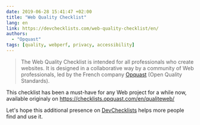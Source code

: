 ```yaml
---
date: 2019-06-28 15:41:47 +02:00
title: "Web Quality Checklist"
lang: en
link: https://devchecklists.com/web-quality-checklist/en/
authors:
  - "Opquast"
tags: [quality, webperf, privacy, accessibility]
---
```


> The Web Quality Checklist is intended for all professionals who create websites. It is designed in a collaborative way by a community of Web professionals, led by the French company [Opquast](https://www.opquast.com/) (Open Quality Standards).

This checklist has been a must-have for any Web project for a while now, available originaly on <https://checklists.opquast.com/en/qualiteweb/>

Let's hope this additional presence on [DevChecklists](https://devchecklists.com/) helps more people find and use it.
